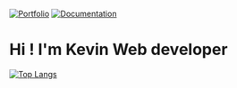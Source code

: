 [![Portfolio](https://img.shields.io/badge/Portfolio-%23000000.svg?style=for-the-badge&logo=vue.js)](https://www.kevindb.dev/)
[![Documentation](https://img.shields.io/badge/Documentation-%23000000.svg?style=for-the-badge&logo=astro&logoColor=#BC52EE)](https://kevindebenedetti.github.io/documentation/)

# Hi ! I'm Kevin Web developer

[![Top Langs](https://github-readme-stats.vercel.app/api/top-langs/?username=kevindebenedetti&layout=compact&hide=html,css,smarty,shell,twig)](https://github.com/anuraghazra/github-readme-stats?vercelToolbarCode=YFMsFHjNd2JMULX)
